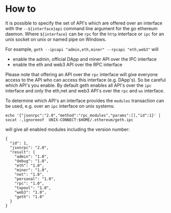 # How to
It is possible to specify the set of API's which are offered over an interface with the `--${interface}api` command line argument for the go ethereum daemon. Where `${interface}` can be `rpc` for the `http` interface or `ipc` for an unix socket on unix or named pipe on Windows.

For example, `geth --ipcapi "admin,eth,miner" --rpcapi "eth,web3"` will
* enable the admin, official DApp and miner API over the IPC interface
* enable the eth and web3 API over the RPC interface

Please note that offering an API over the `rpc` interface will give everyone access to the API who can access this interface (e.g. DApp's). So be careful which API's you enable. By default geth enables all API's over the `ipc` interface and only the eth,net and web3 API's over the `rpc` and `ws` interface.

To determine which API's an interface provides the `modules` transaction can be used, e.g. over an `ipc` interface on unix systems:

```
echo '{"jsonrpc":"2.0","method":"rpc_modules","params":[],"id":1}' | socat -,ignoreeof  UNIX-CONNECT:$HOME/.ethereum/geth.ipc
```
will give all enabled modules including the version number:
```
{
  "id": 1,
  "jsonrpc": "2.0",
  "result": {
    "admin": "1.0",
    "debug": "1.0",
    "eth": "1.0",
    "miner": "1.0",
    "net": "1.0",
    "personal": "1.0",
    "rpc": "1.0",
    "txpool": "1.0",
    "web3": "1.0",
    "geth": "1.0"
  }
}

```